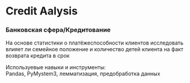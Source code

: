 # Credit Aalysis
### Банковская сфера/Кредитование
На основе статистики о платёжеспособности клиентов исследовать влияет ли семейное положение и количество детей клиента на факт возврата кредита в срок

Используевые навыки и инструменты:  
Pandas, PyMystem3, лемматизация, предобработка данных
